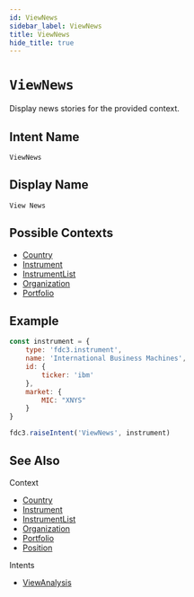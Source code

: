 ```yaml
---
id: ViewNews
sidebar_label: ViewNews
title: ViewNews
hide_title: true
---
```

# `ViewNews`

Display news stories for the provided context.

## Intent Name

`ViewNews`

## Display Name

`View News`

## Possible Contexts

* [Country](../../context/ref/Country)
* [Instrument](../../context/ref/Instrument)
* [InstrumentList](../../context/ref/InstrumentList)
* [Organization](../../context/ref/Organization)
* [Portfolio](../../context/ref/Portfolio)


## Example

```js
const instrument = {
    type: 'fdc3.instrument',
    name: 'International Business Machines',
    id: {
        ticker: 'ibm'
    },
    market: {
        MIC: "XNYS"
    }
}

fdc3.raiseIntent('ViewNews', instrument)
```

## See Also

Context
- [Country](../../context/ref/Country)
- [Instrument](../../context/ref/Instrument)
- [InstrumentList](../../context/ref/InstrumentList)
- [Organization](../../context/ref/Organization)
- [Portfolio](../../context/ref/Portfolio)
- [Position](../../context/ref/Position)


Intents
- [ViewAnalysis](ViewAnalysis)

